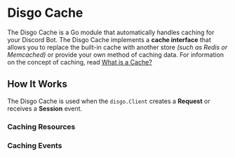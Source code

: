 # Disgo Cache

The Disgo Cache is a Go module that automatically handles caching for your Discord Bot. The Disgo Cache implements a **cache interface** that allows you to replace the built-in cache with another store _(such as Redis or Memcached)_ or provide your own method of caching data. For information on the concept of caching, read [What is a Cache?](/_contribution/concepts/CACHE.md)

## How It Works

The Disgo Cache is used when the `disgo.Client` creates a **Request** or receives a **Session** event. 

### Caching Resources

### Caching Events